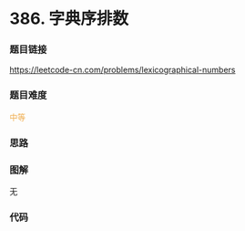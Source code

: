 # 386. 字典序排数

### 题目链接

https://leetcode-cn.com/problems/lexicographical-numbers

### 题目难度

<font color=#F0AD4E>中等</font>

### 思路



### 图解

无

### 代码

```python
```
